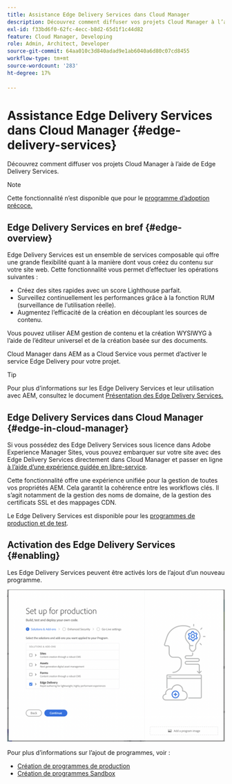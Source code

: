 ```yaml
---
title: Assistance Edge Delivery Services dans Cloud Manager
description: Découvrez comment diffuser vos projets Cloud Manager à l’aide de Edge Delivery Services.
exl-id: f33bd6f0-62fc-4ecc-b8d2-65d1f1c44d82
feature: Cloud Manager, Developing
role: Admin, Architect, Developer
source-git-commit: 64aa010c3d840adad9e1ab6040a6d80c07cd8455
workflow-type: tm+mt
source-wordcount: '283'
ht-degree: 17%

---
```


# Assistance Edge Delivery Services dans Cloud Manager {#edge-delivery-services}

Découvrez comment diffuser vos projets Cloud Manager à l’aide de Edge Delivery Services.

>[!NOTE]
>
>Cette fonctionnalité n’est disponible que pour le [programme d’adoption précoce.](/help/implementing/cloud-manager/release-notes/current.md#early-adoption)

## Edge Delivery Services en bref {#edge-overview}

Edge Delivery Services est un ensemble de services composable qui offre une grande flexibilité quant à la manière dont vous créez du contenu sur votre site web. Cette fonctionnalité vous permet d’effectuer les opérations suivantes :

* Créez des sites rapides avec un score Lighthouse parfait.
* Surveillez continuellement les performances grâce à la fonction RUM (surveillance de l’utilisation réelle).
* Augmentez l’efficacité de la création en découplant les sources de contenu.

Vous pouvez utiliser AEM gestion de contenu et la création WYSIWYG à l’aide de l’éditeur universel et de la création basée sur des documents.

Cloud Manager dans AEM as a Cloud Service vous permet d’activer le service Edge Delivery pour votre projet.

>[!TIP]
>
>Pour plus d’informations sur les Edge Delivery Services et leur utilisation avec AEM, consultez le document [Présentation des Edge Delivery Services.](/help/edge/overview.md)

## Edge Delivery Services dans Cloud Manager {#edge-in-cloud-manager}

Si vous possédez des Edge Delivery Services sous licence dans Adobe Experience Manager Sites, vous pouvez embarquer sur votre site avec des Edge Delivery Services directement dans Cloud Manager et passer en ligne [ à l’aide d’une expérience guidée en libre-service](/help/implementing/cloud-manager/managing-code/private-repositories.md).

Cette fonctionnalité offre une expérience unifiée pour la gestion de toutes vos propriétés AEM. Cela garantit la cohérence entre les workflows clés. Il s’agit notamment de la gestion des noms de domaine, de la gestion des certificats SSL et des mappages CDN.

Le Edge Delivery Services est disponible pour les [programmes de production et de test](/help/implementing/cloud-manager/getting-access-to-aem-in-cloud/program-types.md).

## Activation des Edge Delivery Services {#enabling}

Les Edge Delivery Services peuvent être activés lors de l’ajout d’un nouveau programme.

![Ajout d’un programme de production avec des Edge Delivery Services](assets/add-production-program-with-edge.png)

Pour plus d’informations sur l’ajout de programmes, voir :

* [Création de programmes de production](/help/implementing/cloud-manager/getting-access-to-aem-in-cloud/creating-production-programs.md)
* [Création de programmes Sandbox](/help/implementing/cloud-manager/getting-access-to-aem-in-cloud/creating-sandbox-programs.md)
